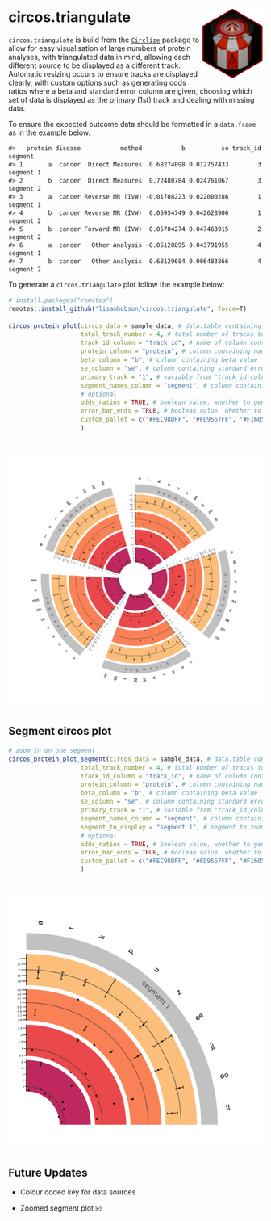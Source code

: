 
# circos.triangulate <img src="images/circos-triangulate-icon.png" align="right" height="138"/></a>

`circos.triangulate` is build from the
[`Circlize`](https://github.com/jokergoo/circlize) package to allow for
easy visualisation of large numbers of protein analyses, with
triangulated data in mind, allowing each different source to be
displayed as a different track. Automatic resizing occurs to ensure
tracks are displayed clearly, with custom options such as generating
odds ratios where a beta and standard error column are given, choosing
which set of data is displayed as the primary (1st) track and dealing
with missing data.

To ensure the expected outcome data should be formatted in a
`data.frame` as in the example below.

    #>   protein disease           method           b          se track_id   segment
    #> 1       a  cancer  Direct Measures  0.68274098 0.012757433        3 segment 1
    #> 2       b  cancer  Direct Measures  0.72480784 0.024761067        3 segment 2
    #> 3       a  cancer Reverse MR (IVW) -0.01708223 0.022000286        1 segment 1
    #> 4       b  cancer Reverse MR (IVW)  0.05954749 0.042628906        1 segment 2
    #> 5       b  cancer Forward MR (IVW)  0.05704274 0.047463915        2 segment 2
    #> 6       a  cancer   Other Analysis -0.05128895 0.043791955        4 segment 1
    #> 7       b  cancer   Other Analysis  0.68129684 0.006483866        4 segment 2

To generate a `circos.triangulate` plot follow the example below:

``` r
# install.packages("remotes")
remotes::install_github("lisamhobson/circos.triangulate", force=T)

circos_protein_plot(circos_data = sample_data, # data.table containing all of the data to plot
                    total_track_number = 4, # total number of tracks to plot (can be less than sources of data if only plotting subset)
                    track_id_column = "track_id", # name of column containing variable to determine which track e.g. method / data source
                    protein_column = "protein", # column containing names of proteins
                    beta_column = "b", # column containing beta value 
                    se_column = "se", # column containing standard error to generate error bars
                    primary_track = "1", # variable from "track_id_column" to determine which track is first to plot and used to generate names
                    segment_names_column = "segment", # column containing factor to subset data on
                    # optional
                    odds_ratios = TRUE, # boolean value, whether to generate and plot odds ratios from beta and se (default = FALSE)
                    error_bar_ends = TRUE, # boolean value, whether to add ends to error bars (default = T)
                    custom_pallet = c("#FEC98DFF", "#FD9567FF", "#F1605DFF", "#CD4071FF") # provide custom colour pallet, supports viridis or custom vector
                    )
```

# <img src="images/example_circos.png" align="centre"/>

## Segment circos plot

``` r
# zoom in on one segment 
circos_protein_plot_segment(circos_data = sample_data, # data.table containing all of the data to plot
                    total_track_number = 4, # total number of tracks to plot (can be less than sources of data if only plotting subset)
                    track_id_column = "track_id", # name of column containing variable to determine which track e.g. method / data source
                    protein_column = "protein", # column containing names of proteins
                    beta_column = "b", # column containing beta value 
                    se_column = "se", # column containing standard error to generate error bars
                    primary_track = "1", # variable from "track_id_column" to determine which track is first to plot and used to generate names
                    segment_names_column = "segment", # column containing factor to subset data on
                    segment_to_display = "segment 1", # segment to zoom in on
                    # optional
                    odds_ratios = TRUE, # boolean value, whether to generate and plot odds ratios from beta and se (default = FALSE)
                    error_bar_ends = TRUE, # boolean value, whether to add ends to error bars (default = T)
                    custom_pallet = c("#FEC98DFF", "#FD9567FF", "#F1605DFF", "#CD4071FF") # provide custom colour pallet, supports viridis or custom vector
                    )
```

# <img src="images/example_circos_segment.png" align="centre"/>

## Future Updates

- Colour coded key for data sources

- Zoomed segment plot ☑️
